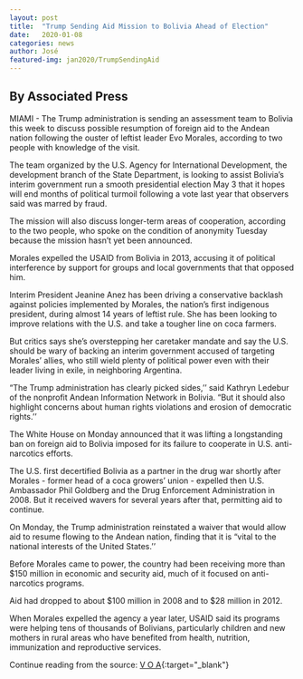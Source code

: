 ```yaml
---
layout: post
title:  "Trump Sending Aid Mission to Bolivia Ahead of Election"
date:   2020-01-08
categories: news
author: José
featured-img: jan2020/TrumpSendingAid
---
```

## By Associated Press

MIAMI - The Trump administration is sending an assessment team to Bolivia this week to discuss possible resumption of foreign aid to the Andean nation following the ouster of leftist leader Evo Morales, according to two people with knowledge of the visit.

The team organized by the U.S. Agency for International Development, the development branch of the State Department, is looking to assist Bolivia’s interim government run a smooth presidential election May 3 that it hopes will end months of political turmoil following a vote last year that observers said was marred by fraud.

The mission will also discuss longer-term areas of cooperation, according to the two people, who spoke on the condition of anonymity Tuesday because the mission hasn’t yet been announced.

Morales expelled the USAID from Bolivia in 2013, accusing it of political interference by support for groups and local governments that that opposed him.

Interim President Jeanine Anez has been driving a conservative backlash against policies implemented by Morales, the nation’s first indigenous president, during almost 14 years of leftist rule. She has been looking to improve relations with the U.S. and take a tougher line on coca farmers.

But critics says she’s overstepping her caretaker mandate and say the U.S. should be wary of backing an interim government accused of targeting Morales’ allies, who still wield plenty of political power even with their leader living in exile, in neighboring Argentina.

“The Trump administration has clearly picked sides,’’ said Kathryn Ledebur of the nonprofit Andean Information Network in Bolivia. “But it should also highlight concerns about human rights violations and erosion of democratic rights.’’

The White House on Monday announced that it was lifting a longstanding ban on foreign aid to Bolivia imposed for its failure to cooperate in U.S. anti-narcotics efforts.

The U.S. first decertified Bolivia as a partner in the drug war shortly after Morales - former head of a coca growers’ union - expelled then U.S. Ambassador Phil Goldberg and the Drug Enforcement Administration in 2008. But it received wavers for several years after that, permitting aid to continue.

On Monday, the Trump administration reinstated a waiver that would allow aid to resume flowing to the Andean nation, finding that it is “vital to the national interests of the United States.’’

Before Morales came to power, the country had been receiving more than $150 million in economic and security aid, much of it focused on anti-narcotics programs.

Aid had dropped to about $100 million in 2008 and to $28 million in 2012.

When Morales expelled the agency a year later, USAID said its programs were helping tens of thousands of Bolivians, particularly children and new mothers in rural areas who have benefited from health, nutrition, immunization and reproductive services.


Continue reading from the source: [V O A][the]{:target="_blank"}

[the]: https://www.voanews.com/americas/trump-sending-aid-mission-bolivia-ahead-election

